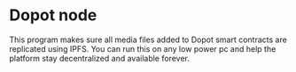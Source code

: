 # Dopot node

This program makes sure all media files added to Dopot smart contracts are replicated using IPFS.
You can run this on any low power pc and help the platform stay decentralized and available forever.
